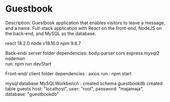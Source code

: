 # Guestbook

Description: Guestbook application that enables visitors to leave a message, and a name.
Full-stack application with React on the front-end, NodeJS on the back-end, and MySQL as the database.

react 18.2.0
node v18.16.0
npm 9.6.7 

Back-end/ server folder
    dependencies: body-parser
                cors
                express
                mysql2
                nodemon          
    run: npm run devStart


Front-end/ client folder
    dependencies : axios
    run : npm start
 
mysql database
    MySQLWorkbench : created schema guestbookdb
                    created table guests
        host: "localhost",
        user: "root",
        password: "majamaja", 
        database: "guestbookdb"
